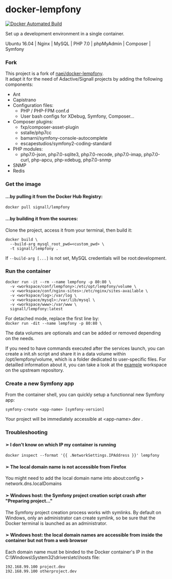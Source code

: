 # docker-lempfony

[![Docker Automated Build](https://img.shields.io/docker/automated/signall/lempfony.svg?maxAge=2592000)](https://hub.docker.com/r/signall/lempfony/)

Set up a development environment in a single container.

Ubuntu 16.04 | Nginx | MySQL | PHP 7.0 | phpMyAdmin | Composer | Symfony  

### Fork

This project is a fork of [naei/docker-lempfony](https://github.com/naei/docker-lempfony).  
It adapt it for the need of Adactive/Signall projects by adding the following components:
- Ant
- Capistrano
- Configuration files:
  - PHP / PHP-FPM conf.d
  - User bash configs for XDebug, Symfony, Composer...
- Composer plugins:
  - fxp/composer-asset-plugin
  - sstalle/php7cc
  - bamarni/symfony-console-autocomplete
  - escapestudios/symfony2-coding-standard
- PHP modules: 
  - php7.0-json, php7.0-sqlite3, php7.0-recode, php7.0-imap, php7.0-curl, php-apcu, php-xdebug, php7.0-snmp
- SNMP
- Redis


### Get the image

#### ...by pulling it from the Docker Hub Registry:

```shell
docker pull signall/lempfony
```  

#### ...by building it from the sources:

Clone the project, access it from your terminal, then build it:

```shell
docker build \
  --build-arg mysql_root_pwd=<custom_pwd> \
  -t signall/lempfony .
```  

If ```--build-arg [...]``` is not set, MySQL credentials will be root:development.


### Run the container

```shell
docker run -it --rm --name lempfony -p 80:80 \
  -v <workspace/conf/lempfony>:/etc/opt/lempfony/volume \
  -v <workspace/conf/nginx-sites>:/etc/nginx/sites-available \
  -v <workspace/log>:/var/log \
  -v <workspace/mysql>:/var/lib/mysql \
  -v <workspace/www>:/var/www \
  signall/lempfony:latest
```
For detached mode, replace the first line by:  
```docker run -dit --name lempfony -p 80:80 \```  

The data volumes are optionals and can be added or removed depending on the needs.  

If you need to have commands executed after the services launch, you can create a init.sh script and share it in a data volume within /opt/lempfony/volume, which is a folder dedicated to user-specific files.
For detailled information about it, you can take a look at the [example](https://github.com/naei/docker-lempfony/tree/master/example/workspace) workspace on the upstream repository.


### Create a new Symfony app
From the container shell, you can quickly setup a functionnal new Symfony app:
```shell
symfony-create <app-name> [symfony-version]
```
Your project will be immediately accessible at &lt;app-name>.dev .


### Troubleshooting

#### ➢ I don't know on which IP my container is running
```shell
docker inspect --format '{{ .NetworkSettings.IPAddress }}' lempfony
```  

#### ➢ The local domain name is not accessible from Firefox
You might need to add the local domain name into about:config > network.dns.localDomains

#### ➢ Windows host: the Symfony project creation script crash after "Preparing project..."
The Symfony project creation process works with symlinks. By default on Windows,  only an administrator can create symlink, so be sure that the Docker terminal is launched as an administrator. 

#### ➢ Windows host: the local domain names are accessible from inside the container but not from a web browser
Each domain name must be binded to the Docker container's IP in the C:\Windows\System32\drivers\etc\hosts file:
```
192.168.99.100 project.dev
192.168.99.100 otherproject.dev
```  
